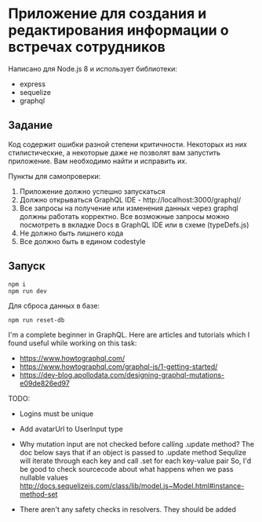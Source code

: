 # Приложение для создания и редактирования информации о встречах сотрудников

Написано для Node.js 8 и использует библиотеки:
* express
* sequelize
* graphql

## Задание
Код содержит ошибки разной степени критичности. Некоторых из них стилистические, а некоторые даже не позволят вам запустить приложение. Вам необходимо найти и исправить их.

Пункты для самопроверки:
1. Приложение должно успешно запускаться
2. Должно открываться GraphQL IDE - http://localhost:3000/graphql/
3. Все запросы на получение или изменения данных через graphql должны работать корректно. Все возможные запросы можно посмотреть в вкладке Docs в GraphQL IDE или в схеме (typeDefs.js)
4. Не должно быть лишнего кода
5. Все должно быть в едином codestyle

## Запуск
```
npm i
npm run dev
```

Для сброса данных в базе:
```
npm run reset-db
```

I'm a complete beginner in GraphQL. Here are articles and tutorials which I found useful while working on this task:
- https://www.howtographql.com/
- https://www.howtographql.com/graphql-js/1-getting-started/
- https://dev-blog.apollodata.com/designing-graphql-mutations-e09de826ed97

TODO:
- Logins must be unique
- Add avatarUrl to UserInput type
- Why mutation input are not checked before calling .update method?
    The doc below says that if an object is passed to .update method
    Sequlize will iterate through each key and call .set for each key-value pair
    So, I'd be good to check sourcecode about what happens when we pass nullable values
    http://docs.sequelizejs.com/class/lib/model.js~Model.html#instance-method-set

- There aren't any safety checks in resolvers. They should be added